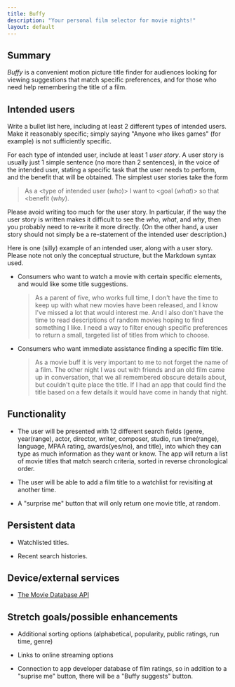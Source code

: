 ```yaml
---
title: Buffy
description: "Your personal film selector for movie nights!"
layout: default
---
```


## Summary

_Buffy_ is a convenient motion picture title finder for audiences looking for viewing suggestions that match specific preferences, and for those who need help remembering the title of a film.

## Intended users

Write a bullet list here, including at least 2 different types of intended users. Make it reasonably specific; simply saying "Anyone who likes games" (for example) is not sufficiently specific.

For each type of intended user, include at least 1 _user story_. A user story is usually just 1 simple sentence (no more than 2 sentences), in the voice of the intended user, stating a specific task that the user needs to perform, and the benefit that will be obtained. The simplest user stories take the form 

> As a <type of intended user (_who_)> I want to <goal (_what_)> so that <benefit (_why_).

Please avoid writing too much for the user story. In particular, if the way the user story is written makes it difficult to see the _who_, _what_, and _why_, then you probably need to re-write it more directly. (On the other hand, a user story should not simply be a re-statement of the intended user description.)

Here is one (silly) example of an intended user, along with a user story. Please note not only the conceptual structure, but the Markdown syntax used.

* Consumers who want to watch a movie with certain specific elements, and would like some title suggestions.

    > As a parent of five, who works full time, I don't have the time to keep up with what new movies have been released, and I know I've missed a lot that would interest me.  And I also don't have the time to read descriptions of random movies hoping to find something I like.  I need a way to filter enough specific preferences to return a small, targeted list of titles from which to choose.
	
* Consumers who want immediate assistance finding a specific film title.
	
	> As a movie buff it is very important to me to not forget the name of a film.  The other night I was out with friends and an old film came up in conversation, that we all remembered obscure details about, but couldn't quite place the title.  If I had an app that could find the title based on a few details it would have come in handy that night.

## Functionality

* The user will be presented with 12 different search fields (genre, year(range), actor, director, writer, composer, studio, run time(range), language, MPAA rating, awards(yes/no), and title), into which they can type as much information as they want or know.  The app will return a list of movie titles that match search criteria, sorted in reverse chronological order.

* The user will be able to add a film title to a watchlist for revisiting at another time.

* A "surprise me" button that will only return one movie title, at random.

## Persistent data

* Watchlisted titles.

* Recent search histories.
    
## Device/external services

* [The Movie Database API](https://developers.themoviedb.org/3/getting-started/introduction)

## Stretch goals/possible enhancements 

* Additional sorting options (alphabetical, popularity, public ratings, run time, genre)

* Links to online streaming options

* Connection to app developer database of film ratings, so in addition to a "suprise me" button, there will be a "Buffy suggests" button.

